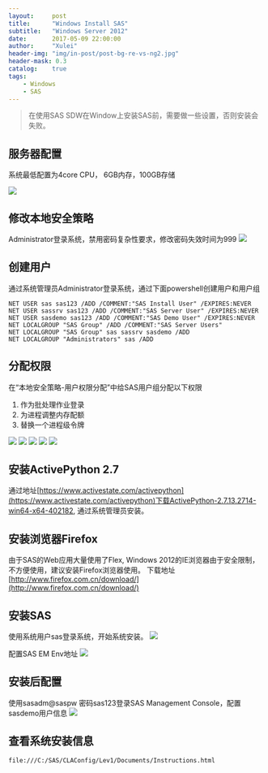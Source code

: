 ```yaml
---
layout:     post
title:      "Windows Install SAS"
subtitle:   "Windows Server 2012"
date:       2017-05-09 22:00:00
author:     "Xulei"
header-img: "img/in-post/post-bg-re-vs-ng2.jpg"
header-mask: 0.3
catalog:    true
tags:
    - Windows
    - SAS
---
```


> 在使用SAS SDW在Window上安装SAS前，需要做一些设置，否则安装会失败。

## 服务器配置
系统最低配置为4core CPU， 6GB内存，100GB存储

![](/img/in-post/2017-05-09/1.png)


## 修改本地安全策略
Administrator登录系统，禁用密码复杂性要求，修改密码失效时间为999
![](/img/in-post/2017-05-09/2.png)

## 创建用户
通过系统管理员Administrator登录系统，通过下面powershell创建用户和用户组


```
NET USER sas sas123 /ADD /COMMENT:"SAS Install User" /EXPIRES:NEVER
NET USER sassrv sas123 /ADD /COMMENT:"SAS Server User" /EXPIRES:NEVER
NET USER sasdemo sas123 /ADD /COMMENT:"SAS Demo User" /EXPIRES:NEVER
NET LOCALGROUP "SAS Group" /ADD /COMMENT:"SAS Server Users"
NET LOCALGROUP "SAS Group" sas sassrv sasdemo /ADD
NET LOCALGROUP "Administrators" sas /ADD
```

## 分配权限
在“本地安全策略-用户权限分配”中给SAS用户组分配以下权限

1. 作为批处理作业登录
2. 为进程调整内存配额
3. 替换一个进程级令牌

![](/img/in-post/2017-05-09/3.png)
![](/img/in-post/2017-05-09/4.png)
![](/img/in-post/2017-05-09/6.png)
![](/img/in-post/2017-05-09/7.png)
![](/img/in-post/2017-05-09/8.png)


## 安装ActivePython 2.7
通过地址[https://www.activestate.com/activepython](https://www.activestate.com/activepython)下载ActivePython-2.7.13.2714-win64-x64-402182,
通过系统管理员安装。

## 安装浏览器Firefox
由于SAS的Web应用大量使用了Flex, Windows 2012的IE浏览器由于安全限制，不方便使用，建议安装Firefox浏览器使用。
下载地址[http://www.firefox.com.cn/download/](http://www.firefox.com.cn/download/)

## 安装SAS
使用系统用户sas登录系统，开始系统安装。
![](/img/in-post/2017-05-09/9.png)

配置SAS EM Env地址
![](/img/in-post/2017-05-09/10.png)

## 安装后配置

使用sasadm@saspw 密码sas123登录SAS Management Console，配置sasdemo用户信息
![](/img/in-post/2017-05-09/11.png)


## 查看系统安装信息

```
file:///C:/SAS/CLAConfig/Lev1/Documents/Instructions.html
```